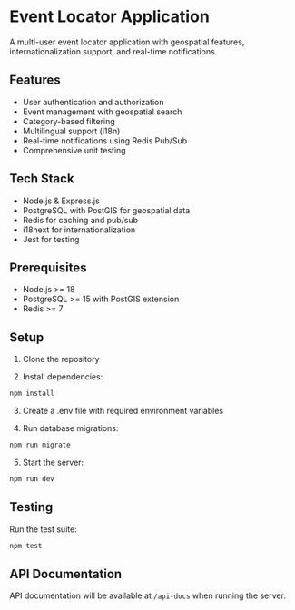 # Event Locator Application

A multi-user event locator application with geospatial features, internationalization support, and real-time notifications.

## Features

- User authentication and authorization
- Event management with geospatial search
- Category-based filtering
- Multilingual support (i18n)
- Real-time notifications using Redis Pub/Sub
- Comprehensive unit testing

## Tech Stack

- Node.js & Express.js
- PostgreSQL with PostGIS for geospatial data
- Redis for caching and pub/sub
- i18next for internationalization
- Jest for testing

## Prerequisites

- Node.js >= 18
- PostgreSQL >= 15 with PostGIS extension
- Redis >= 7

## Setup

1. Clone the repository

2. Install dependencies:

```bash
npm install
```

3. Create a .env file with required environment variables

4. Run database migrations:

```bash
npm run migrate
```

5. Start the server:

```bash
npm run dev
```

## Testing

Run the test suite:

```bash
npm test
```

## API Documentation

API documentation will be available at `/api-docs` when running the server.
